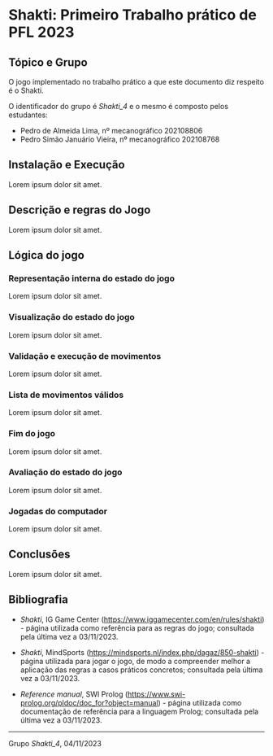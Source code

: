 # Shakti: Primeiro Trabalho prático de PFL 2023

## Tópico e Grupo

O jogo implementado no trabalho prático a que este documento diz respeito é o Shakti.

O identificador do grupo é _Shakti\_4_ e o mesmo é composto pelos estudantes:

- Pedro de Almeida Lima, nº mecanográfico 202108806
- Pedro Simão Januário Vieira, nº mecanográfico 202108768

## Instalação e Execução

Lorem ipsum dolor sit amet.

## Descrição e regras do Jogo

Lorem ipsum dolor sit amet.

## Lógica do jogo

### Representação interna do estado do jogo

Lorem ipsum dolor sit amet.

### Visualização do estado do jogo

Lorem ipsum dolor sit amet.

### Validação e execução de movimentos

Lorem ipsum dolor sit amet.

### Lista de movimentos válidos

Lorem ipsum dolor sit amet.

### Fim do jogo

Lorem ipsum dolor sit amet.

### Avaliação do estado do jogo

Lorem ipsum dolor sit amet.

### Jogadas do computador

Lorem ipsum dolor sit amet.

## Conclusões

Lorem ipsum dolor sit amet.

## Bibliografia

- _Shakti_, IG Game Center (https://www.iggamecenter.com/en/rules/shakti) - página utilizada como referência para as regras do jogo; consultada pela última vez a 03/11/2023.

- _Shakti_, MindSports (https://mindsports.nl/index.php/dagaz/850-shakti) - página utilizada para jogar o jogo, de modo a compreender melhor a aplicação das regras a casos práticos concretos; consultada pela última vez a 03/11/2023.

- _Reference manual_, SWI Prolog (https://www.swi-prolog.org/pldoc/doc_for?object=manual) - página utilizada como documentação de referência para a linguagem Prolog; consultada pela última vez a 03/11/2023.

***

Grupo _Shakti\_4_, 04/11/2023

